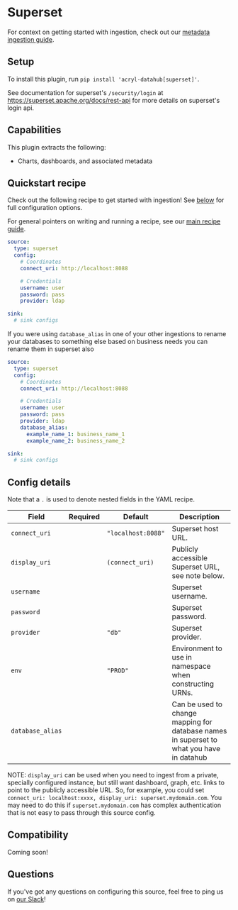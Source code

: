 # Superset

For context on getting started with ingestion, check out our [metadata ingestion guide](../README.md).

## Setup

To install this plugin, run `pip install 'acryl-datahub[superset]'`.

See documentation for superset's `/security/login` at https://superset.apache.org/docs/rest-api for more details on superset's login api.

## Capabilities

This plugin extracts the following:

- Charts, dashboards, and associated metadata

## Quickstart recipe

Check out the following recipe to get started with ingestion! See [below](#config-details) for full configuration options.

For general pointers on writing and running a recipe, see our [main recipe guide](../README.md#recipes).

```yml
source:
  type: superset
  config:
    # Coordinates
    connect_uri: http://localhost:8088

    # Credentials
    username: user
    password: pass
    provider: ldap

sink:
  # sink configs
```

If you were using `database_alias` in one of your other ingestions to rename your databases to something else based on business needs you can rename them in superset also

```yml
source:
  type: superset
  config:
    # Coordinates
    connect_uri: http://localhost:8088

    # Credentials
    username: user
    password: pass
    provider: ldap
    database_alias:
      example_name_1: business_name_1
      example_name_2: business_name_2

sink:
  # sink configs
```

## Config details

Note that a `.` is used to denote nested fields in the YAML recipe.

| Field         | Required | Default            | Description                                             |
| ------------- | -------- | ------------------ | ------------------------------------------------------- |
| `connect_uri` |          | `"localhost:8088"` | Superset host URL.                                      |
| `display_uri` |          | `(connect_uri)`    | Publicly accessible Superset URL, see note below.       |
| `username`    |          |                    | Superset username.                                      |
| `password`    |          |                    | Superset password.                                      |
| `provider`    |          | `"db"`             | Superset provider.                                      |
| `env`         |          | `"PROD"`           | Environment to use in namespace when constructing URNs. |
| `database_alias` |       |                    | Can be used to change mapping for database names in superset to what you have in datahub |

NOTE: `display_uri` can be used when you need to ingest from a private, specially configured instance, but still want dashboard, graph, etc. links to point to the publicly accessible URL.  So, for example, you could set `connect_uri: localhost:xxxx, display_uri: superset.mydomain.com`.  You may need to do this if `superset.mydomain.com` has complex authentication that is not easy to pass through this source config.

## Compatibility

Coming soon!

## Questions

If you've got any questions on configuring this source, feel free to ping us on [our Slack](https://slack.datahubproject.io/)!
